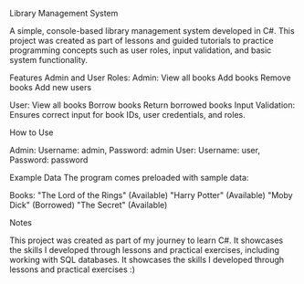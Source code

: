 Library Management System

A simple, console-based library management system developed in C#. This project was created as part of lessons and guided tutorials to practice programming concepts such as user roles, input validation, and basic system functionality. 

Features
Admin and User Roles:
Admin:
View all books
Add books
Remove books
Add new users

User:
View all books
Borrow books
Return borrowed books
Input Validation:
Ensures correct input for book IDs, user credentials, and roles.


How to Use

Admin: Username: admin, Password: admin
User: Username: user, Password: password

Example Data
The program comes preloaded with sample data:

Books:
"The Lord of the Rings" (Available)
"Harry Potter" (Available)
"Moby Dick" (Borrowed)
"The Secret" (Available)

Notes

This project was created as part of my journey to learn C#. It showcases the skills I developed through lessons and practical exercises, including working with SQL databases. It showcases the skills I developed through lessons and practical exercises :)


